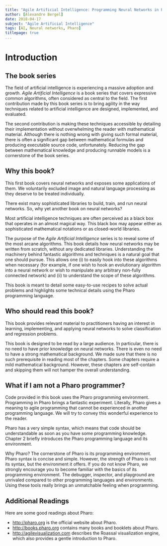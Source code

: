 ```yaml
---
title: "Agile Artificial Intelligence: Programming Neural Networks in Pharo"
author: [Alexandre Bergel]
date: 2018-04-17
subject: "Agile Artificial Intelligence"
tags: [AI, Neural networks, Pharo]
titlepage: true
...
```


# Introduction


## The book series

The field of artificial intelligence is experiencing a massive adoption and growth. _Agile Artificial Intelligence_ is a book series that covers expressive common algorithms, often considered as central to the field. The first contribution made by this book series is to bring agility in the way techniques related to artificial intelligence are designed, implemented, and evaluated. 

The second contribution is making these techniques accessible by detailing their implementation without overwhelming the reader with mathematical material. Although there is nothing wrong with giving such formal material, there is often a significant gap between mathematical formulas and producing executable source code, unfortunately. Reducing the gap between mathematical knowledge and producing runnable models is a cornerstone of the book series.


## Why this book?

This first book covers neural networks and exposes some applications of them. We voluntarily excluded image and natural language processing as they deserve to be treated individually.

There exist many sophisticated libraries to build, train, and run neural networks. So, why yet another book on neural networks?

Most artificial intelligence techniques are often perceived as a black box that operates in an almost magical way. This black box may appear either as sophisticated mathematical notations or as closed-world libraries.

The purpose of the _Agile Artificial Intelligence_ series is to reveal some of the most arcane algorithms. This book details how neural networks may be written from scratch, without any dedicated libraries. Understanding the machinery behind fantastic algorithms and techniques is a natural goal that one should pursue. This allows one (i) to easily hook into these algorithms when necessary (for example, if one wish to hook an evolutionary algorithm into a neural network or wish to manipulate any arbitrary non-fully connected network) and (ii) to understand the scope of these algorithms. 

This book is meant to detail some easy-to-use recipes to solve actual problems and highlights some technical details using the Pharo programming language. 

## Who should read this book?

This book provides relevant material to practitioners having an interest in learning, implementing, and applying neural networks to solve classification and regression problems. 

This book is designed to be read by a large audience. In particular, there is no need to have prior knowledge on neural networks. There is even no need to have a strong mathematical background. We made sure that there is no such prerequisite in reading most of the chapters.
Some chapters require a mild mathematical background. However, these chapters are self-contain and skipping them will not hamper the overall understanding.

## What if I am not a Pharo programmer?

Code provided in this book uses the Pharo programming environment. Programming in Pharo brings a fantastic experiment. Literally, Pharo gives a meaning to agile programming that cannot be experienced in another programming language. We will try to convey this wonderful experience to the reader.

Pharo has a very simple syntax, which means that code should be understandable as soon as you have some programming knowledge. Chapter 2 briefly introduces the Pharo programming language and its environment. 

Why Pharo? The cornerstone of Pharo is its programming environment. Pharo syntax is concise and simple. However, the strength of Pharo is not its syntax, but the environment it offers. If you do not know Pharo, we strongly encourage you to become familiar with the basics of its programming environment. The debugger, inspector, and playground are unrivaled compared to other programming languages and environments. Using these tools really brings an unmatchable feeling when programming.

## Additional Readings

Here are some good readings about Pharo:

- http://pharo.org is the official website about Pharo.
- http://books.pharo.org contains many books and booklets about Pharo.
- http://agilevisualization.com describes the Roassal visualization engine, which also provides a gentle introduction to Pharo.
